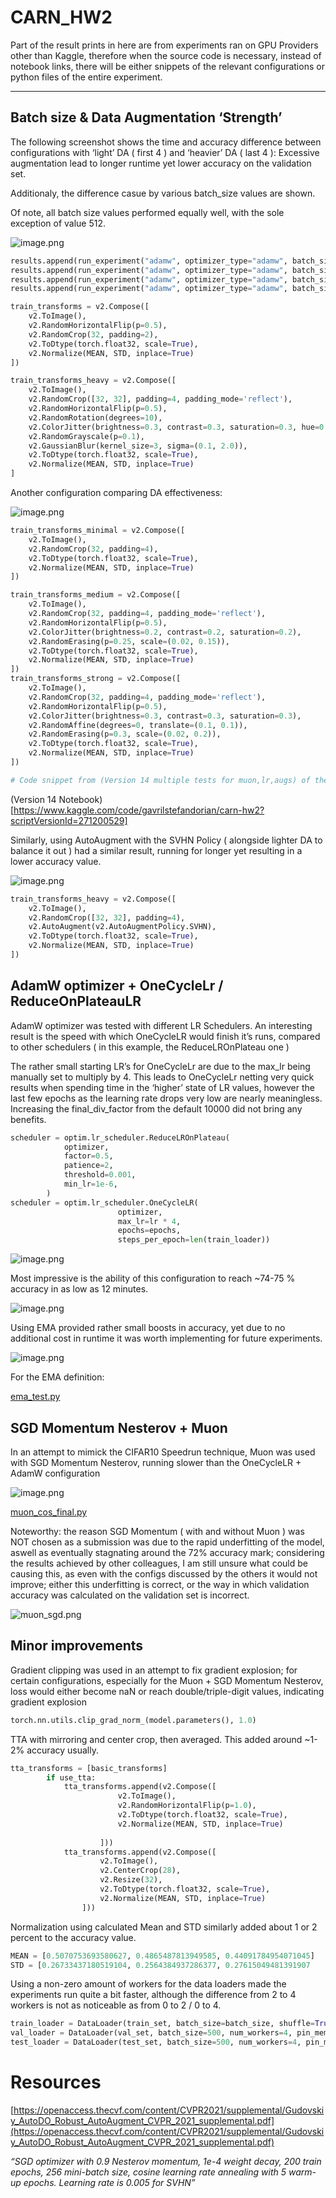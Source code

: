 # CARN_HW2

Part of the result prints in here are from experiments ran on GPU Providers other than Kaggle, therefore when the source code is necessary, instead of notebook links, there will be either snippets of the relevant configurations or python files of the entire experiment.

---

## Batch size & Data Augmentation ‘Strength’

The following screenshot shows the time and accuracy difference between configurations with ‘light’ DA ( first 4 ) and ‘heavier’ DA ( last 4 ): Excessive augmentation lead to longer runtime yet lower accuracy on the validation set.

Additionaly, the difference casue by various batch_size values are shown. 

Of note, all batch size values performed equally well, with the sole exception of value 512.

![image.png](image.png)

```python
results.append(run_experiment("adamw", optimizer_type="adamw", batch_size=64, lr=0.00015, epochs=30, augmentation=True, tta=True, weight_decay=0.05,scheduler_type="onecycle"))# results.append(run_experiment("rmsprop", "rmsprop", lr=0.001, epochs=50, augmentation=True, tta=False, weight_decay=0.0005,scheduler_type="cosine_annealing"))
results.append(run_experiment("adamw", optimizer_type="adamw", batch_size=128, lr=0.0003, epochs=30, augmentation=True, tta=True, weight_decay=0.05,scheduler_type="onecycle"))
results.append(run_experiment("adamw", optimizer_type="adamw", batch_size=256, lr=0.0006, epochs=30, augmentation=True, tta=True, weight_decay=0.05,scheduler_type="onecycle"))# results.append(run_experiment("rmsprop", "rmsprop", lr=0.001, epochs=50, augmentation=True, tta=False, weight_decay=0.0005,scheduler_type="cosine_annealing"))
results.append(run_experiment("adamw", optimizer_type="adamw", batch_size=512, lr=0.0012, epochs=30, augmentation=True, tta=True, weight_decay=0.05,scheduler_type="onecycle"))# results.append(run_experiment("rmsprop", "rmsprop", lr=0.001, epochs=50, augmentation=True, tta=False, weight_decay=0.0005,scheduler_type="cosine_annealing"))

```

```python
train_transforms = v2.Compose([
    v2.ToImage(),
    v2.RandomHorizontalFlip(p=0.5), 
    v2.RandomCrop(32, padding=2),
    v2.ToDtype(torch.float32, scale=True),
    v2.Normalize(MEAN, STD, inplace=True)
])

train_transforms_heavy = v2.Compose([
    v2.ToImage(),
    v2.RandomCrop([32, 32], padding=4, padding_mode='reflect'),
    v2.RandomHorizontalFlip(p=0.5),
    v2.RandomRotation(degrees=10),
    v2.ColorJitter(brightness=0.3, contrast=0.3, saturation=0.3, hue=0.1),
    v2.RandomGrayscale(p=0.1),
    v2.GaussianBlur(kernel_size=3, sigma=(0.1, 2.0)),
    v2.ToDtype(torch.float32, scale=True),
    v2.Normalize(MEAN, STD, inplace=True)
]
```

Another configuration comparing DA effectiveness:

![image.png](image%201.png)

```python
train_transforms_minimal = v2.Compose([
    v2.ToImage(),
    v2.RandomCrop(32, padding=4),
    v2.ToDtype(torch.float32, scale=True),
    v2.Normalize(MEAN, STD, inplace=True)
])

train_transforms_medium = v2.Compose([
    v2.ToImage(),
    v2.RandomCrop(32, padding=4, padding_mode='reflect'),
    v2.RandomHorizontalFlip(p=0.5),
    v2.ColorJitter(brightness=0.2, contrast=0.2, saturation=0.2),
    v2.RandomErasing(p=0.25, scale=(0.02, 0.15)),
    v2.ToDtype(torch.float32, scale=True),
    v2.Normalize(MEAN, STD, inplace=True)
])
train_transforms_strong = v2.Compose([
    v2.ToImage(),
    v2.RandomCrop(32, padding=4, padding_mode='reflect'),
    v2.RandomHorizontalFlip(p=0.5),
    v2.ColorJitter(brightness=0.3, contrast=0.3, saturation=0.3),
    v2.RandomAffine(degrees=0, translate=(0.1, 0.1)),
    v2.RandomErasing(p=0.3, scale=(0.02, 0.2)),
    v2.ToDtype(torch.float32, scale=True),
    v2.Normalize(MEAN, STD, inplace=True)
])

# Code snippet from (Version 14 multiple tests for muon,lr,augs) of the notebook.
```
(Version 14 Notebook)[https://www.kaggle.com/code/gavrilstefandorian/carn-hw2?scriptVersionId=271200529]


Similarly, using AutoAugment with the SVHN Policy ( alongside lighter DA to balance it out ) had  a similar result, running for longer yet resulting in a lower accuracy value.

![image.png](image%202.png)

```python
train_transforms_heavy = v2.Compose([
    v2.ToImage(),
    v2.RandomCrop([32, 32], padding=4),
    v2.AutoAugment(v2.AutoAugmentPolicy.SVHN),
    v2.ToDtype(torch.float32, scale=True),
    v2.Normalize(MEAN, STD, inplace=True)
])
```

## AdamW optimizer + OneCycleLr / ReduceOnPlateauLR

AdamW optimizer was tested with different LR Schedulers. An interesting result is the speed with which OneCycleLR would finish it’s runs, compared to other schedulers ( in this example, the ReduceLROnPlateau one )

The rather small starting LR’s for OneCycleLr are due to the max_lr being manually set to multiply by 4. This leads to OneCycleLr netting very quick results when spending time in the ‘higher’ state of LR values, however the last few epochs as the learning rate drops very low are nearly meaningless. Increasing the final_div_factor from the default 10000 did not bring any benefits.

```python
scheduler = optim.lr_scheduler.ReduceLROnPlateau(
            optimizer,
            factor=0.5,
            patience=2,
            threshold=0.001,
            min_lr=1e-6,
        )
scheduler = optim.lr_scheduler.OneCycleLR(
						optimizer,
						max_lr=lr * 4,
						epochs=epochs,
						steps_per_epoch=len(train_loader))
```

![image.png](image%203.png)

Most impressive is the ability of this configuration to reach ~74-75 % accuracy in as low as 12 minutes.

![image.png](image%206.png)


Using EMA provided rather small boosts in accuracy, yet due to no additional cost in runtime it was worth implementing for future experiments.

![image.png](image%204.png)

For the EMA definition:

[ema_test.py](ema_test.py)

## SGD Momentum Nesterov + Muon

In an attempt to mimick the CIFAR10 Speedrun technique, Muon was used with SGD Momentum Nesterov, running slower than the OneCycleLR + AdamW configuration

![image.png](image%205.png)

[muon_cos_final.py](muon_cos_final.py)

Noteworthy: the reason SGD Momentum ( with and without Muon ) was NOT chosen as a submission was due to the rapid underfitting of the model, aswell as eventually stagnating around the 72% accuracy mark; considering the results achieved by other colleagues, I am still unsure what could be causing this, as even with the configs discussed by the others it would not improve; either this underfitting is correct, or the way in which validation accuracy was calculated on the validation set is incorrect.

![muon_sgd.png](muon_sgd.png)

## Minor improvements

Gradient clipping was used in an attempt to fix gradient explosion; for certain configurations, especially for the Muon + SGD Momentum Nesterov, loss would either become naN or reach double/triple-digit values, indicating gradient explosion

```python
torch.nn.utils.clip_grad_norm_(model.parameters(), 1.0)
```

TTA with mirroring and center crop, then averaged. This added around ~1-2% accuracy usually.

```python
tta_transforms = [basic_transforms]
        if use_tta:
            tta_transforms.append(v2.Compose([
                        v2.ToImage(),
                        v2.RandomHorizontalFlip(p=1.0),
                        v2.ToDtype(torch.float32, scale=True),
                        v2.Normalize(MEAN, STD, inplace=True)
                      
                    ]))
            tta_transforms.append(v2.Compose([
                    v2.ToImage(),
                    v2.CenterCrop(28),
                    v2.Resize(32),
                    v2.ToDtype(torch.float32, scale=True),
                    v2.Normalize(MEAN, STD, inplace=True)
                ]))
```

Normalization using calculated Mean and STD similarly added about 1 or 2 percent to the accuracy value.

```python
MEAN = [0.5070753693580627, 0.4865487813949585, 0.44091784954071045]
STD = [0.26733437180519104, 0.2564384937286377, 0.27615049481391907
```

Using a non-zero amount of workers for the data loaders made the experiments run quite a bit faster, although the difference from 2 to 4 workers is not as noticeable as from 0 to 2 / 0 to 4.

```python
train_loader = DataLoader(train_set, batch_size=batch_size, shuffle=True, num_workers=4, pin_memory=True)
val_loader = DataLoader(val_set, batch_size=500, num_workers=4, pin_memory=True)
test_loader = DataLoader(test_set, batch_size=500, num_workers=4, pin_memory=True)
```

# Resources

[https://openaccess.thecvf.com/content/CVPR2021/supplemental/Gudovskiy_AutoDO_Robust_AutoAugment_CVPR_2021_supplemental.pdf](https://openaccess.thecvf.com/content/CVPR2021/supplemental/Gudovskiy_AutoDO_Robust_AutoAugment_CVPR_2021_supplemental.pdf)

*“SGD optimizer with 0.9 Nesterov momentum, 1e-4 weight decay, 200 train epochs,
256 mini-batch size, cosine learning rate annealing with 5
warm-up epochs. Learning rate is 0.005 for SVHN”*
